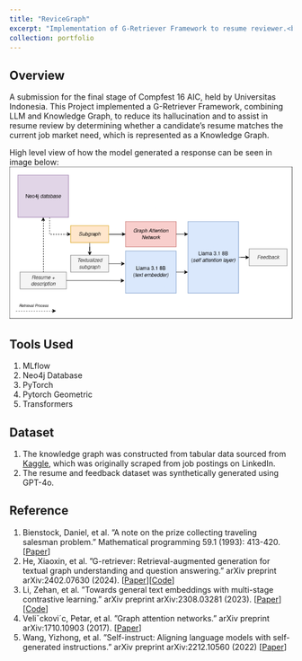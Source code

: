 ```yaml
---
title: "ReviceGraph"
excerpt: "Implementation of G-Retriever Framework to resume reviewer.<br/><img src='/images/revice-graph.png'>"
collection: portfolio
---
```


## Overview
A submission for the final stage of Compfest 16 AIC, held by Universitas Indonesia. This Project implemented a G-Retriever Framework, combining LLM and Knowledge Graph, to reduce its hallucination and to assist in resume review by determining whether a candidate’s resume matches the current job market need, which is represented as a Knowledge Graph.

High level view of how the model generated a response can be seen in image below:
![model-overview](/images/revice-graph.png)

## Tools Used
1. MLflow
2. Neo4j Database
3. PyTorch
4. Pytorch Geometric
5. Transformers


## Dataset
1. The knowledge graph was constructed from tabular data sourced from [Kaggle](https://www.kaggle.com/datasets/arshkon/linkedin-job-postings), which was originally scraped from job postings on LinkedIn.
2. The resume and feedback dataset was synthetically generated using GPT-4o.

## Reference
1. Bienstock, Daniel, et al. ”A note on the prize collecting traveling salesman problem.” Mathematical programming 59.1 (1993): 413-420. [[Paper](https://math.mit.edu/~goemans/PAPERS/BienstockGSW-1993-PrizeCollecting.pdf)]
2. He, Xiaoxin, et al. ”G-retriever: Retrieval-augmented generation for textual graph understanding and question answering.” arXiv preprint arXiv:2402.07630 (2024). [[Paper](https://arxiv.org/abs/2402.07630)][[Code](https://github.com/XiaoxinHe/G-Retriever/)]
3. Li, Zehan, et al. ”Towards general text embeddings with multi-stage contrastive learning.” arXiv preprint arXiv:2308.03281 (2023). [[Paper](https://arxiv.org/abs/2308.03281)][[Code](https://huggingface.co/thenlper/gte-base)]
4. Veliˇckovi´c, Petar, et al. ”Graph attention networks.” arXiv preprint arXiv:1710.10903 (2017). [[Paper](https://arxiv.org/abs/1710.10903)]
5. Wang, Yizhong, et al. ”Self-instruct: Aligning language models with self-generated instructions.” arXiv preprint arXiv:2212.10560 (2022) [[Paper](https://arxiv.org/abs/2212.10560)]

